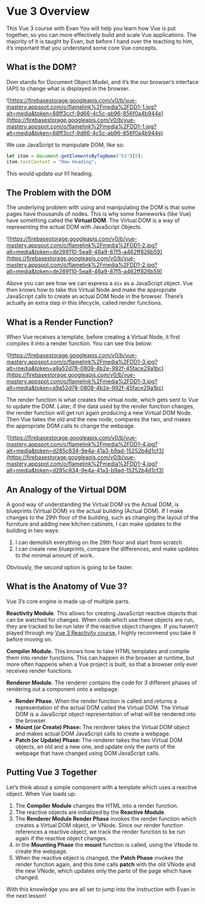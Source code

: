 # Vue 3 Overview

This Vue 3 course with Evan You will help you learn how Vue is put together, so you can more effectively build and scale Vue applications. The majority of it is taught by Evan, but before I hand over the teaching to him, it’s important that you understand some core Vue concepts.

## What is the DOM?

Dom stands for Document Object Model, and it’s the our browser’s interface (API) to change what is displayed in the browser.

![https://firebasestorage.googleapis.com/v0/b/vue-mastery.appspot.com/o/flamelink%2Fmedia%2FDD1-1.jpg?alt=media&token=88ff3ccf-9d66-4c5c-ab96-856f0a4b944e](https://firebasestorage.googleapis.com/v0/b/vue-mastery.appspot.com/o/flamelink%2Fmedia%2FDD1-1.jpg?alt=media&token=88ff3ccf-9d66-4c5c-ab96-856f0a4b944e)

We use JavaScript to manipulate DOM, like so:

```javascript
let item = document.getElementsByTagName("h1")[0];
item.textContent = "New Heading";
```

This would update our h1 heading.

## The Problem with the DOM

The underlying problem with using and manipulating the DOM is that some pages have thousands of nodes. This is why some frameworks (like Vue) have something called the **Virtual DOM**. The Virtual DOM is a way of representing the actual DOM with JavaScript Objects.

![https://firebasestorage.googleapis.com/v0/b/vue-mastery.appspot.com/o/flamelink%2Fmedia%2FDD1-2.jpg?alt=media&token=de269110-5ea8-46a9-87f5-a462ff826b59](https://firebasestorage.googleapis.com/v0/b/vue-mastery.appspot.com/o/flamelink%2Fmedia%2FDD1-2.jpg?alt=media&token=de269110-5ea8-46a9-87f5-a462ff826b59)

Above you can see how we can express a `div` as a JavaScript object. Vue then knows how to take this Virtual Node and make the appropriate JavaScript calls to create an actual DOM Node in the browser. There’s actually an extra step in this lifecycle, called render functions.

## What is a Render Function?

When Vue receives a template, before creating a Virtual Node, it first compiles it into a render function. You can see this below:

![https://firebasestorage.googleapis.com/v0/b/vue-mastery.appspot.com/o/flamelink%2Fmedia%2FDD1-3.jpg?alt=media&token=a9a52d78-0808-4b2e-992f-45face29a1bc](https://firebasestorage.googleapis.com/v0/b/vue-mastery.appspot.com/o/flamelink%2Fmedia%2FDD1-3.jpg?alt=media&token=a9a52d78-0808-4b2e-992f-45face29a1bc)

The render function is what creates the virtual node, which gets sent to Vue to update the DOM. Later, if the data used by the render function changes, the render function will get run again producing a new Virtual DOM Node. Then Vue takes the old and the new node, compares the two, and makes the appropriate DOM calls to change the webpage.

![https://firebasestorage.googleapis.com/v0/b/vue-mastery.appspot.com/o/flamelink%2Fmedia%2FDD1-4.jpg?alt=media&token=d285c834-9e4a-41a3-b9ad-15252b4d1cf3](https://firebasestorage.googleapis.com/v0/b/vue-mastery.appspot.com/o/flamelink%2Fmedia%2FDD1-4.jpg?alt=media&token=d285c834-9e4a-41a3-b9ad-15252b4d1cf3)

## An Analogy of the Virtual DOM

A good way of understanding the Virtual DOM vs the Actual DOM, is blueprints (Virtual DOM) vs the actual building (Actual DOM). If I make changes to the 29th floor of the building, such as changing the layout of the furniture and adding new kitchen cabinets, I can make updates to the building in two ways:

1. I can demolish everything on the 29th floor and start from scratch.
2. I can create new blueprints, compare the differences, and make updates to the minimal amount of work.

Obviously, the second option is going to be faster.

## What is the Anatomy of Vue 3?

Vue 3’s core engine is made up of multiple parts.

**Reactivity Module**. This allows for creating JavaScript reactive objects that can be watched for changes. When code which use these objects are run, they are tracked to be run later if the reactive object changes. If you haven’t played through my [Vue 3 Reactivity course](https://www.vuemastery.com/courses/vue-3-reactivity/vue3-reactivity/), I highly recommend you take it before moving on.

**Compiler Module.** This knows how to take HTML templates and compile them into render functions. This can happen in the browser at runtime, but more often happens when a Vue project is built, so that a browser only ever receives render functions.

**Renderer Module.** The renderer contains the code for 3 different phases of rendering out a component onto a webpage.

* **Render Phase.** When the render function is called and returns a representation of the actual DOM called the Virtual DOM. The Virtual DOM is a JavaScript object representation of what will be rendered into the browser.
* **Mount (or Create) Phase:** The renderer takes the Virtual DOM object and makes actual DOM JavaScript calls to create a webpage.
* **Patch (or Update) Phase:** The renderer takes the two Virtual DOM objects, an old and a new one, and update only the parts of the webpage that have changed using DOM JavaScript calls.

## Putting Vue 3 Together

Let’s think about a simple component with a template which uses a reactive object. When Vue loads up:

1. The **Compiler Module** changes the HTML into a render function.
2. The reactive objects are initialized by the **Reactive Module**.
3. The **Renderer Module Render Phase** invokes the render function which creates a Virtual DOM object, or VNode. Since our render function references a reactive object, we track the render function to be run again if the reactive object changes.
4. In the **Mounting Phase** the **mount** function is called, using the VNode to create the webpage.
5. When the reactive object is changed, the **Patch Phase** invokes the render function again, and this time calls **patch** with the old VNode and the new VNode, which updates only the parts of the page which have changed.

With this knowledge you are all set to jump into the instruction with Evan in the next lesson!